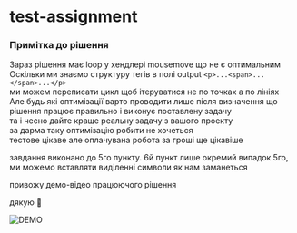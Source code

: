 # test-assignment

### Примітка до рішення  
Зараз рішення має loop у хендлері mousemove що не є оптимальним   
Оскільки ми знаємо структуру тегів в полі output  `<p>...<span>...</span>...</p>`  
ми можем переписати цикл щоб ітеруватися не по точках а по лініях   Але будь які оптимізації варто проводити лише після визначення що рішення працює правильно і виконує поставлену задачу  
та і чесно дайте краще реальну задачу з вашого проекту  
за дарма таку оптимізацію робити не хочеться   
тестове цікаве але оплачувана робота за гроші ще цікавіше   

завдання виконано до 5го пункту. 6й пункт лише окремий випадок 5го, ми можемо вставляти виділенні символи як нам заманеться   

привожу демо-відео працюючого рішення  

дякую 🤝  
  
![DEMO](https://github.com/vitaliiboiko360/test-assignment/blob/main/demo.gif)  
